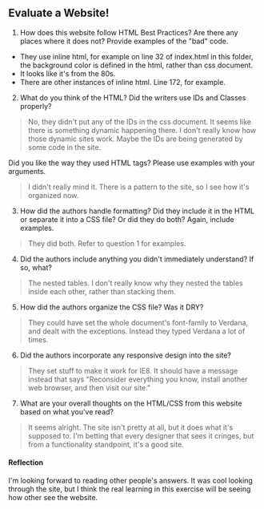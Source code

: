 ## Evaluate a Website!

1) How does this website follow HTML Best Practices? Are there any places where
it does not?  Provide examples of the "bad" code.  

* They use inline html, for example on line 32 of index.html in this folder,
  the background color is defined in the html, rather than css document.  
* It looks like it's from the 80s.  
* There are other instances of inline html. Line 172, for example.

2) What do you think of the HTML? Did the writers use IDs and Classes properly?  

> No, they didn't put any of the IDs in the css document. It seems like there is something
  dynamic happening there. I don't really know how those dynamic sites work. Maybe the
  IDs are being generated by some code in the site.

Did you like the way they used HTML tags?  Please use examples with your arguments.  

> I didn't really mind it. There is a pattern to the site, so I see how it's organized now.

3) How did the authors handle formatting? Did they include it in the HTML or
separate it into a CSS file? Or did they do both?  Again, include examples.  

> They did both. Refer to question 1 for examples.

4) Did the authors include anything you didn't immediately understand?
If so, what?  

> The nested tables. I don't really know why they nested the tables inside each
  other, rather than stacking them.

5) How did the authors organize the CSS file? Was it DRY?  

> They could have set the whole document's font-family to Verdana, and dealt with
  the exceptions. Instead they typed Verdana a lot of times.

6) Did the authors incorporate any responsive design into the site?  

> They set stuff to make it work for IE8. It should have a message instead that says
  "Reconsider everything you know, install another web browser, and then visit our site."

7) What are your overall thoughts on the HTML/CSS from this website based on
what you've read?  

> It seems alright. The site isn't pretty at all, but it does what it's supposed to.
  I'm betting that every designer that sees it cringes, but from a functionality
  standpoint, it's a good site.

#### Reflection

I'm looking forward to reading other people's answers. It was cool looking through
the site, but I think the real learning in this exercise will be seeing how other
see the website.
